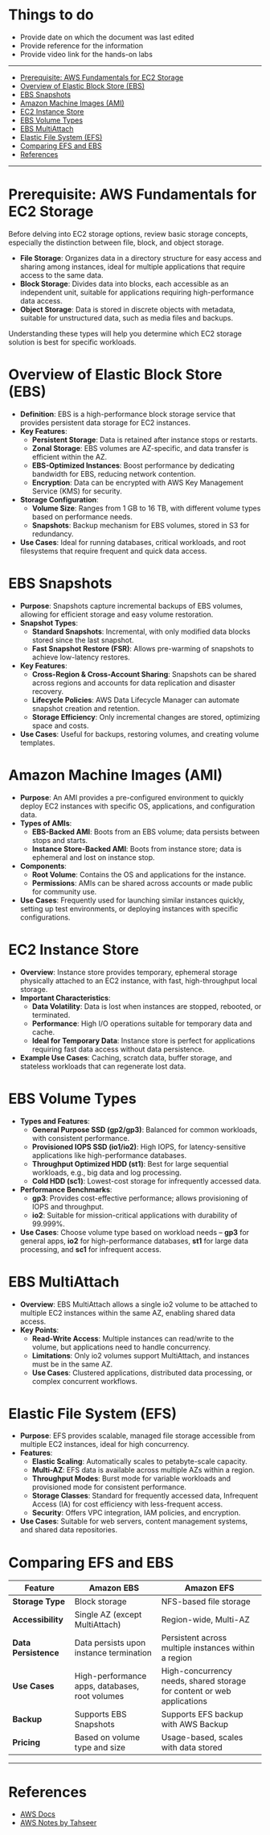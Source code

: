 <h1> Things to do </h1>

- Provide date on which the document was last edited
- Provide reference for the information
- Provide video link for the hands-on labs
---

- [Prerequisite: AWS Fundamentals for EC2 Storage](#prerequisite-aws-fundamentals-for-ec2-storage)
- [Overview of Elastic Block Store (EBS)](#overview-of-elastic-block-store-ebs)
- [EBS Snapshots](#ebs-snapshots)
- [Amazon Machine Images (AMI)](#amazon-machine-images-ami)
- [EC2 Instance Store](#ec2-instance-store)
- [EBS Volume Types](#ebs-volume-types)
- [EBS MultiAttach](#ebs-multiattach)
- [Elastic File System (EFS)](#elastic-file-system-efs)
- [Comparing EFS and EBS](#comparing-efs-and-ebs)
- [References](#references)

---

# Prerequisite: AWS Fundamentals for EC2 Storage
Before delving into EC2 storage options, review basic storage concepts, especially the distinction between file, block, and object storage.

- **File Storage**: Organizes data in a directory structure for easy access and sharing among instances, ideal for multiple applications that require access to the same data.
- **Block Storage**: Divides data into blocks, each accessible as an independent unit, suitable for applications requiring high-performance data access.
- **Object Storage**: Data is stored in discrete objects with metadata, suitable for unstructured data, such as media files and backups.

Understanding these types will help you determine which EC2 storage solution is best for specific workloads.

# Overview of Elastic Block Store (EBS)
- **Definition**: EBS is a high-performance block storage service that provides persistent data storage for EC2 instances.
- **Key Features**:
  - **Persistent Storage**: Data is retained after instance stops or restarts.
  - **Zonal Storage**: EBS volumes are AZ-specific, and data transfer is efficient within the AZ.
  - **EBS-Optimized Instances**: Boost performance by dedicating bandwidth for EBS, reducing network contention.
  - **Encryption**: Data can be encrypted with AWS Key Management Service (KMS) for security.
- **Storage Configuration**:
  - **Volume Size**: Ranges from 1 GB to 16 TB, with different volume types based on performance needs.
  - **Snapshots**: Backup mechanism for EBS volumes, stored in S3 for redundancy.
- **Use Cases**: Ideal for running databases, critical workloads, and root filesystems that require frequent and quick data access.

# EBS Snapshots
- **Purpose**: Snapshots capture incremental backups of EBS volumes, allowing for efficient storage and easy volume restoration.
- **Snapshot Types**:
  - **Standard Snapshots**: Incremental, with only modified data blocks stored since the last snapshot.
  - **Fast Snapshot Restore (FSR)**: Allows pre-warming of snapshots to achieve low-latency restores.
- **Key Features**:
  - **Cross-Region & Cross-Account Sharing**: Snapshots can be shared across regions and accounts for data replication and disaster recovery.
  - **Lifecycle Policies**: AWS Data Lifecycle Manager can automate snapshot creation and retention.
  - **Storage Efficiency**: Only incremental changes are stored, optimizing space and costs.
- **Use Cases**: Useful for backups, restoring volumes, and creating volume templates.

# Amazon Machine Images (AMI)
- **Purpose**: An AMI provides a pre-configured environment to quickly deploy EC2 instances with specific OS, applications, and configuration data.
- **Types of AMIs**:
  - **EBS-Backed AMI**: Boots from an EBS volume; data persists between stops and starts.
  - **Instance Store-Backed AMI**: Boots from instance store; data is ephemeral and lost on instance stop.
- **Components**:
  - **Root Volume**: Contains the OS and applications for the instance.
  - **Permissions**: AMIs can be shared across accounts or made public for community use.
- **Use Cases**: Frequently used for launching similar instances quickly, setting up test environments, or deploying instances with specific configurations.

# EC2 Instance Store
- **Overview**: Instance store provides temporary, ephemeral storage physically attached to an EC2 instance, with fast, high-throughput local storage.
- **Important Characteristics**:
  - **Data Volatility**: Data is lost when instances are stopped, rebooted, or terminated.
  - **Performance**: High I/O operations suitable for temporary data and cache.
  - **Ideal for Temporary Data**: Instance store is perfect for applications requiring fast data access without data persistence.
- **Example Use Cases**: Caching, scratch data, buffer storage, and stateless workloads that can regenerate lost data.

# EBS Volume Types
- **Types and Features**:
  - **General Purpose SSD (gp2/gp3)**: Balanced for common workloads, with consistent performance.
  - **Provisioned IOPS SSD (io1/io2)**: High IOPS, for latency-sensitive applications like high-performance databases.
  - **Throughput Optimized HDD (st1)**: Best for large sequential workloads, e.g., big data and log processing.
  - **Cold HDD (sc1)**: Lowest-cost storage for infrequently accessed data.
- **Performance Benchmarks**:
  - **gp3**: Provides cost-effective performance; allows provisioning of IOPS and throughput.
  - **io2**: Suitable for mission-critical applications with durability of 99.999%.
- **Use Cases**: Choose volume type based on workload needs – **gp3** for general apps, **io2** for high-performance databases, **st1** for large data processing, and **sc1** for infrequent access.

# EBS MultiAttach
- **Overview**: EBS MultiAttach allows a single io2 volume to be attached to multiple EC2 instances within the same AZ, enabling shared data access.
- **Key Points**:
  - **Read-Write Access**: Multiple instances can read/write to the volume, but applications need to handle concurrency.
  - **Limitations**: Only io2 volumes support MultiAttach, and instances must be in the same AZ.
  - **Use Cases**: Clustered applications, distributed data processing, or complex concurrent workflows.

# Elastic File System (EFS)
- **Purpose**: EFS provides scalable, managed file storage accessible from multiple EC2 instances, ideal for high concurrency.
- **Features**:
  - **Elastic Scaling**: Automatically scales to petabyte-scale capacity.
  - **Multi-AZ**: EFS data is available across multiple AZs within a region.
  - **Throughput Modes**: Burst mode for variable workloads and provisioned mode for consistent performance.
  - **Storage Classes**: Standard for frequently accessed data, Infrequent Access (IA) for cost efficiency with less-frequent access.
  - **Security**: Offers VPC integration, IAM policies, and encryption.
- **Use Cases**: Suitable for web servers, content management systems, and shared data repositories.

# Comparing EFS and EBS
| Feature                | Amazon EBS                         | Amazon EFS                            |
|------------------------|------------------------------------|---------------------------------------|
| **Storage Type**       | Block storage                     | NFS-based file storage                |
| **Accessibility**      | Single AZ (except MultiAttach)    | Region-wide, Multi-AZ                 |
| **Data Persistence**   | Data persists upon instance termination | Persistent across multiple instances within a region |
| **Use Cases**          | High-performance apps, databases, root volumes | High-concurrency needs, shared storage for content or web applications |
| **Backup**             | Supports EBS Snapshots            | Supports EFS backup with AWS Backup   |
| **Pricing**            | Based on volume type and size     | Usage-based, scales with data stored  |

---

# References
- [AWS Docs](https://docs.aws.amazon.com/AWSEC2/latest/UserGuide/concepts.html)
- [AWS Notes by Tahseer](https://arkalim.notion.site/Notes-143374c83daa4d4991b07400056a2aa9)